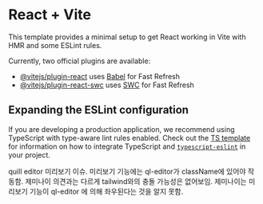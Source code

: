 # React + Vite

This template provides a minimal setup to get React working in Vite with HMR and some ESLint rules.

Currently, two official plugins are available:

- [@vitejs/plugin-react](https://github.com/vitejs/vite-plugin-react/blob/main/packages/plugin-react) uses [Babel](https://babeljs.io/) for Fast Refresh
- [@vitejs/plugin-react-swc](https://github.com/vitejs/vite-plugin-react/blob/main/packages/plugin-react-swc) uses [SWC](https://swc.rs/) for Fast Refresh

## Expanding the ESLint configuration

If you are developing a production application, we recommend using TypeScript with type-aware lint rules enabled. Check out the [TS template](https://github.com/vitejs/vite/tree/main/packages/create-vite/template-react-ts) for information on how to integrate TypeScript and [`typescript-eslint`](https://typescript-eslint.io) in your project.




quill editor 미리보기 이슈.
미리보기 기능에는  ql-editor가 className에 있어야 작동함. 
제미나이 의견과는 다르게 tailwind와의 충돌 가능성은 없어보임. 
제미나이는 미리보기 기능이 ql-editor 에 의해 좌우된다는 것을 알지 못함. 